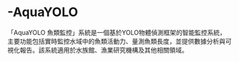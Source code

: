 # -AquaYOLO
「AquaYOLO 魚類監控」系統是一個基於YOLO物體偵測框架的智能監控系統，主要功能包括實時監控水域中的魚類活動力、量測魚類長度，並提供數據分析與可視化報告。該系統適用於水族館、漁業研究機構及其他相關領域。
